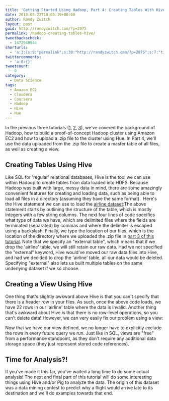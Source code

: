 ```yaml
---
title: 'Getting Started Using Hadoop, Part 4: Creating Tables With Hive'
date: 2013-08-22T18:03:19+00:00
author: Randy Zwitch
layout: post
guid: http://randyzwitch.com/?p=2075
permalink: /hadoop-creating-tables-hive/
tweetbackscheck:
  - 1472948944
shorturls:
  - 'a:3:{s:9:"permalink";s:30:"http://randyzwitch.com/?p=2075";s:7:"tinyurl";s:26:"http://tinyurl.com/lvflol3";s:4:"isgd";s:19:"http://is.gd/teOVPG";}'
twittercomments:
  - 'a:0:{}'
tweetcount:
  - 0
category:
  - Data Science
tags:
  - Amazon EC2
  - Cloudera
  - Coursera
  - Hadoop
  - Hive
  - Hue
---
```

In the previous three tutorials (<a title="Hadoop for beginners" href="http://randyzwitch.com/big-data-hadoop-amazon-ec2-cloudera-part-1/" target="_blank">1</a>, <a title="Building Hadoop cluster on Amazon EC2" href="http://randyzwitch.com/big-data-hadoop-amazon-ec2-cloudera-part-2/" target="_blank">2</a>, <a title="Loading data Hadoop Hue" href="http://randyzwitch.com/uploading-data-hadoop-amazon-ec2-cloudera-part-3/" target="_blank">3</a>), we've covered the background of Hadoop, how to build a proof-of-concept Hadoop cluster using Amazon EC2 and how to upload a .zip file to the cluster using Hue. In Part 4, we'll use the data uploaded from the .zip file to create a master table of all files, as well as creating a view.



## Creating Tables Using Hive

Like SQL for 'regular' relational databases, Hive is the tool we can use within Hadoop to create tables from data loaded into HDFS. Because Hadoop was built with large, messy data in mind, there are some amazingly convenient features for creating and loading data, such as being able to load all files in a directory (assuming they have the same format).  Here's the Hive statement we can use to load the <a title="airline dataset" href="http://stat-computing.org/dataexpo/2009/the-data.html" target="_blank">airline dataset</a>:The above statement starts by outlining the structure of the table, which is mostly integers with a few string columns. The next four lines of code specifies what type of data we have, which are delimited files where the fields are terminated (separated) by commas and where the delimiter is escaped using a backslash. Finally, we type the location of our files, which is the location of the directory where we uploaded the .zip file in <a title="Part 3" href="http://randyzwitch.com/uploading-data-hadoop-amazon-ec2-cloudera-part-3/" target="_blank">part 3 of this tutorial</a>. Note that we specify an "external table", which means that if we drop the 'airline' table, we will still retain our raw data. Had we not specified the "external" keyword, Hive would've moved our raw data files into Hive, and had we decided to drop the 'airline' table, all our data would be deleted. Specifying "external" also lets us built multiple tables on the same underlying dataset if we so choose.



## Creating a View Using Hive

One thing that's slightly awkward above Hive is that you can't specify that there is a header row in your files. As such, once the above code loads, we have 22 rows in our 'airline' table where the data is invalid. Another thing that's awkward about Hive is that there is no row-level operations, so you can't delete data! However, we can very easily fix our problem using a view:

Now that we have our view defined, we no longer have to explicitly exclude the rows in every future query we run. Just like in SQL, views are "free" from a performance standpoint, as they don't require any additional data storage space (they just represent stored code references).

## Time for Analysis?!

If you've made it this far, you've waited a long time to do some actual analysis! The next and final part of this tutorial will do some interesting things using Hive and/or Pig to analyze the data. The origin of this dataset was a data mining contest to predict why a flight would arrive late to its destination and we'll do examples towards that end.
